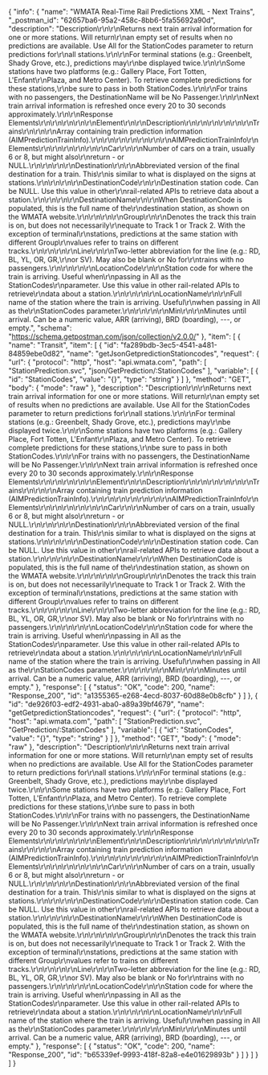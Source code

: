 {
  "info": {
    "name": "WMATA Real-Time Rail Predictions XML - Next Trains",
    "_postman_id": "62657ba6-95a2-458c-8bb6-5fa55692a90d",
    "description": "Description\r\n\r\nReturns next train arrival information for one or more stations. Will return\r\nan empty set of results when no predictions are available. Use All for the StationCodes parameter to return predictions for\r\nall stations.\r\n\r\nFor terminal stations (e.g.: Greenbelt, Shady Grove, etc.), predictions may\r\nbe displayed twice.\r\n\r\nSome stations have two platforms (e.g.: Gallery Place, Fort Totten, L'Enfant\r\nPlaza, and Metro Center). To retrieve complete predictions for these stations,\r\nbe sure to pass in both StationCodes.\r\n\r\nFor trains with no passengers, the DestinationName will be No Passenger.\r\n\r\nNext train arrival information is refreshed once every 20 to 30 seconds approximately.\r\n\r\nResponse Elements\r\n\r\n\r\n\r\n\r\nElement\r\n\r\nDescription\r\n\r\n\r\n\r\n\r\n\r\nTrains\r\n\r\n\r\nArray containing train prediction information (AIMPredictionTrainInfo).\r\n\r\n\r\n\r\n\r\n\r\n\r\nAIMPredictionTrainInfo\r\nElements\r\n\r\n\r\n\r\n\r\n\r\nCar\r\n\r\nNumber of cars on a train, usually 6 or 8, but might also\r\nreturn - or NULL.\r\n\r\n\r\n\r\nDestination\r\n\r\nAbbreviated version of the final destination for a train. This\r\nis similar to what is displayed on the signs at stations.\r\n\r\n\r\n\r\nDestinationCode\r\n\r\nDestination station code. Can be NULL. Use this value in other\r\nrail-related APIs to retrieve data about a station.\r\n\r\n\r\n\r\nDestinationName\r\n\r\nWhen DestinationCode is populated, this is the full name of the\r\ndestination station, as shown on the WMATA website.\r\n\r\n\r\n\r\nGroup\r\n\r\nDenotes the track this train is on, but does not necessarily\r\nequate to Track 1 or Track 2. With the exception of terminal\r\nstations, predictions at the same station with different Group\r\nvalues refer to trains on different tracks.\r\n\r\n\r\n\r\nLine\r\n\r\nTwo-letter abbreviation for the line (e.g.: RD, BL, YL, OR, GR,\r\nor SV). May also be blank or No for\r\ntrains with no passengers.\r\n\r\n\r\n\r\nLocationCode\r\n\r\nStation code for where the train is arriving. Useful when\r\npassing in All as the StationCodes\r\nparameter. Use this value in other rail-related APIs to retrieve\r\ndata about a station.\r\n\r\n\r\n\r\nLocationName\r\n\r\nFull name of the station where the train is arriving. Useful\r\nwhen passing in All as the\r\nStationCodes parameter.\r\n\r\n\r\n\r\nMin\r\n\r\nMinutes until arrival. Can be a numeric value, ARR (arriving), BRD (boarding), ---, or empty.",
    "schema": "https://schema.getpostman.com/json/collection/v2.0.0/"
  },
  "item": [
    {
      "name": "Transit",
      "item": [
        {
          "id": "fa289bdb-3ec5-4541-a481-84859ebe0d82",
          "name": "getJsonGetpredictionStationcodes",
          "request": {
            "url": {
              "protocol": "http",
              "host": "api.wmata.com",
              "path": [
                "StationPrediction.svc",
                "json/GetPrediction/:StationCodes"
              ],
              "variable": [
                {
                  "id": "StationCodes",
                  "value": "{}",
                  "type": "string"
                }
              ]
            },
            "method": "GET",
            "body": {
              "mode": "raw"
            },
            "description": "Description\r\n\r\nReturns next train arrival information for one or more stations. Will return\r\nan empty set of results when no predictions are available. Use All for the StationCodes parameter to return predictions for\r\nall stations.\r\n\r\nFor terminal stations (e.g.: Greenbelt, Shady Grove, etc.), predictions may\r\nbe displayed twice.\r\n\r\nSome stations have two platforms (e.g.: Gallery Place, Fort Totten, L'Enfant\r\nPlaza, and Metro Center). To retrieve complete predictions for these stations,\r\nbe sure to pass in both StationCodes.\r\n\r\nFor trains with no passengers, the DestinationName will be No Passenger.\r\n\r\nNext train arrival information is refreshed once every 20 to 30 seconds approximately.\r\n\r\nResponse Elements\r\n\r\n\r\n\r\n\r\nElement\r\n\r\nDescription\r\n\r\n\r\n\r\n\r\n\r\nTrains\r\n\r\n\r\nArray containing train prediction information (AIMPredictionTrainInfo).\r\n\r\n\r\n\r\n\r\n\r\n\r\nAIMPredictionTrainInfo\r\nElements\r\n\r\n\r\n\r\n\r\n\r\nCar\r\n\r\nNumber of cars on a train, usually 6 or 8, but might also\r\nreturn - or NULL.\r\n\r\n\r\n\r\nDestination\r\n\r\nAbbreviated version of the final destination for a train. This\r\nis similar to what is displayed on the signs at stations.\r\n\r\n\r\n\r\nDestinationCode\r\n\r\nDestination station code. Can be NULL. Use this value in other\r\nrail-related APIs to retrieve data about a station.\r\n\r\n\r\n\r\nDestinationName\r\n\r\nWhen DestinationCode is populated, this is the full name of the\r\ndestination station, as shown on the WMATA website.\r\n\r\n\r\n\r\nGroup\r\n\r\nDenotes the track this train is on, but does not necessarily\r\nequate to Track 1 or Track 2. With the exception of terminal\r\nstations, predictions at the same station with different Group\r\nvalues refer to trains on different tracks.\r\n\r\n\r\n\r\nLine\r\n\r\nTwo-letter abbreviation for the line (e.g.: RD, BL, YL, OR, GR,\r\nor SV). May also be blank or No for\r\ntrains with no passengers.\r\n\r\n\r\n\r\nLocationCode\r\n\r\nStation code for where the train is arriving. Useful when\r\npassing in All as the StationCodes\r\nparameter. Use this value in other rail-related APIs to retrieve\r\ndata about a station.\r\n\r\n\r\n\r\nLocationName\r\n\r\nFull name of the station where the train is arriving. Useful\r\nwhen passing in All as the\r\nStationCodes parameter.\r\n\r\n\r\n\r\nMin\r\n\r\nMinutes until arrival. Can be a numeric value, ARR (arriving), BRD (boarding), ---, or empty."
          },
          "response": [
            {
              "status": "OK",
              "code": 200,
              "name": "Response_200",
              "id": "a1355365-e268-4ecd-8037-60d88e0b8cfb"
            }
          ]
        },
        {
          "id": "de926f03-edf2-4931-aba0-a89a39bf4679",
          "name": "getGetpredictionStationcodes",
          "request": {
            "url": {
              "protocol": "http",
              "host": "api.wmata.com",
              "path": [
                "StationPrediction.svc",
                "GetPrediction/:StationCodes"
              ],
              "variable": [
                {
                  "id": "StationCodes",
                  "value": "{}",
                  "type": "string"
                }
              ]
            },
            "method": "GET",
            "body": {
              "mode": "raw"
            },
            "description": "Description\r\n\r\nReturns next train arrival information for one or more stations. Will return\r\nan empty set of results when no predictions are available. Use All for the StationCodes parameter to return predictions for\r\nall stations.\r\n\r\nFor terminal stations (e.g.: Greenbelt, Shady Grove, etc.), predictions may\r\nbe displayed twice.\r\n\r\nSome stations have two platforms (e.g.: Gallery Place, Fort Totten, L'Enfant\r\nPlaza, and Metro Center). To retrieve complete predictions for these stations,\r\nbe sure to pass in both StationCodes.\r\n\r\nFor trains with no passengers, the DestinationName will be No Passenger.\r\n\r\nNext train arrival information is refreshed once every 20 to 30 seconds approximately.\r\n\r\nResponse Elements\r\n\r\n\r\n\r\n\r\nElement\r\n\r\nDescription\r\n\r\n\r\n\r\n\r\n\r\nTrains\r\n\r\n\r\nArray containing train prediction information (AIMPredictionTrainInfo).\r\n\r\n\r\n\r\n\r\n\r\n\r\nAIMPredictionTrainInfo\r\nElements\r\n\r\n\r\n\r\n\r\n\r\nCar\r\n\r\nNumber of cars on a train, usually 6 or 8, but might also\r\nreturn - or NULL.\r\n\r\n\r\n\r\nDestination\r\n\r\nAbbreviated version of the final destination for a train. This\r\nis similar to what is displayed on the signs at stations.\r\n\r\n\r\n\r\nDestinationCode\r\n\r\nDestination station code. Can be NULL. Use this value in other\r\nrail-related APIs to retrieve data about a station.\r\n\r\n\r\n\r\nDestinationName\r\n\r\nWhen DestinationCode is populated, this is the full name of the\r\ndestination station, as shown on the WMATA website.\r\n\r\n\r\n\r\nGroup\r\n\r\nDenotes the track this train is on, but does not necessarily\r\nequate to Track 1 or Track 2. With the exception of terminal\r\nstations, predictions at the same station with different Group\r\nvalues refer to trains on different tracks.\r\n\r\n\r\n\r\nLine\r\n\r\nTwo-letter abbreviation for the line (e.g.: RD, BL, YL, OR, GR,\r\nor SV). May also be blank or No for\r\ntrains with no passengers.\r\n\r\n\r\n\r\nLocationCode\r\n\r\nStation code for where the train is arriving. Useful when\r\npassing in All as the StationCodes\r\nparameter. Use this value in other rail-related APIs to retrieve\r\ndata about a station.\r\n\r\n\r\n\r\nLocationName\r\n\r\nFull name of the station where the train is arriving. Useful\r\nwhen passing in All as the\r\nStationCodes parameter.\r\n\r\n\r\n\r\nMin\r\n\r\nMinutes until arrival. Can be a numeric value, ARR (arriving), BRD (boarding), ---, or empty."
          },
          "response": [
            {
              "status": "OK",
              "code": 200,
              "name": "Response_200",
              "id": "b65339ef-9993-418f-82a8-e4e01629893b"
            }
          ]
        }
      ]
    }
  ]
}